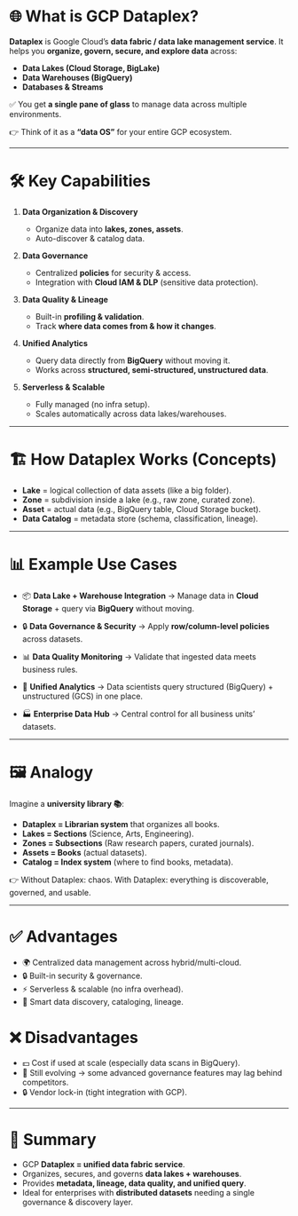 # 🌐 **What is GCP Dataplex?**

**Dataplex** is Google Cloud’s **data fabric / data lake management service**.
It helps you **organize, govern, secure, and explore data** across:

* **Data Lakes (Cloud Storage, BigLake)**
* **Data Warehouses (BigQuery)**
* **Databases & Streams**

✅ You get **a single pane of glass** to manage data across multiple environments.

👉 Think of it as a **“data OS”** for your entire GCP ecosystem.

---

# 🛠️ **Key Capabilities**

1. **Data Organization & Discovery**

   * Organize data into **lakes, zones, assets**.
   * Auto-discover & catalog data.

2. **Data Governance**

   * Centralized **policies** for security & access.
   * Integration with **Cloud IAM & DLP** (sensitive data protection).

3. **Data Quality & Lineage**

   * Built-in **profiling & validation**.
   * Track **where data comes from & how it changes**.

4. **Unified Analytics**

   * Query data directly from **BigQuery** without moving it.
   * Works across **structured, semi-structured, unstructured data**.

5. **Serverless & Scalable**

   * Fully managed (no infra setup).
   * Scales automatically across data lakes/warehouses.

---

# 🏗️ **How Dataplex Works (Concepts)**

* **Lake** = logical collection of data assets (like a big folder).
* **Zone** = subdivision inside a lake (e.g., raw zone, curated zone).
* **Asset** = actual data (e.g., BigQuery table, Cloud Storage bucket).
* **Data Catalog** = metadata store (schema, classification, lineage).

---

# 📊 **Example Use Cases**

* 📦 **Data Lake + Warehouse Integration**
  → Manage data in **Cloud Storage** + query via **BigQuery** without moving.

* 🔒 **Data Governance & Security**
  → Apply **row/column-level policies** across datasets.

* 📊 **Data Quality Monitoring**
  → Validate that ingested data meets business rules.

* 🧪 **Unified Analytics**
  → Data scientists query structured (BigQuery) + unstructured (GCS) in one place.

* 🏭 **Enterprise Data Hub**
  → Central control for all business units’ datasets.

---

# 🖼️ **Analogy**

Imagine a **university library 📚**:

* **Dataplex = Librarian system** that organizes all books.
* **Lakes = Sections** (Science, Arts, Engineering).
* **Zones = Subsections** (Raw research papers, curated journals).
* **Assets = Books** (actual datasets).
* **Catalog = Index system** (where to find books, metadata).

👉 Without Dataplex: chaos. With Dataplex: everything is discoverable, governed, and usable.

---

# ✅ **Advantages**

* 🌍 Centralized data management across hybrid/multi-cloud.
* 🔒 Built-in security & governance.
* ⚡ Serverless & scalable (no infra overhead).
* 🧠 Smart data discovery, cataloging, lineage.

# ❌ **Disadvantages**

* 💵 Cost if used at scale (especially data scans in BigQuery).
* 🚧 Still evolving → some advanced governance features may lag behind competitors.
* 🔒 Vendor lock-in (tight integration with GCP).

---

# 📌 **Summary**

* GCP **Dataplex = unified data fabric service**.
* Organizes, secures, and governs **data lakes + warehouses**.
* Provides **metadata, lineage, data quality, and unified query**.
* Ideal for enterprises with **distributed datasets** needing a single governance & discovery layer.
